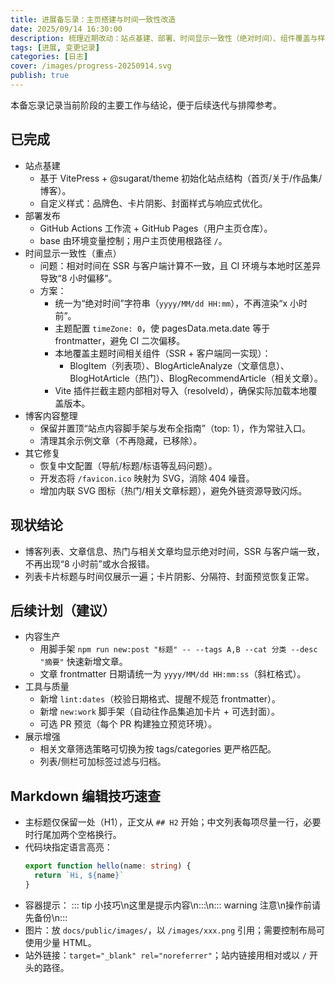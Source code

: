 ```yaml
---
title: 进展备忘录：主页搭建与时间一致性改造
date: 2025/09/14 16:30:00
description: 梳理近期改动：站点基建、部署、时间显示一致性（绝对时间）、组件覆盖与样式修复，并列出后续计划。
tags: [进展, 变更记录]
categories: [日志]
cover: /images/progress-20250914.svg
publish: true
---
```


本备忘录记录当前阶段的主要工作与结论，便于后续迭代与排障参考。

## 已完成

- 站点基建
  - 基于 VitePress + @sugarat/theme 初始化站点结构（首页/关于/作品集/博客）。
  - 自定义样式：品牌色、卡片阴影、封面样式与响应式优化。
- 部署发布
  - GitHub Actions 工作流 + GitHub Pages（用户主页仓库）。
  - base 由环境变量控制；用户主页使用根路径 `/`。
- 时间显示一致性（重点）
  - 问题：相对时间在 SSR 与客户端计算不一致，且 CI 环境与本地时区差异导致“8 小时偏移”。
  - 方案：
    - 统一为“绝对时间”字符串（`yyyy/MM/dd HH:mm`），不再渲染“x 小时前”。
    - 主题配置 `timeZone: 0`，使 pagesData.meta.date 等于 frontmatter，避免 CI 二次偏移。
    - 本地覆盖主题时间相关组件（SSR + 客户端同一实现）：
      - BlogItem（列表项）、BlogArticleAnalyze（文章信息）、BlogHotArticle（热门）、BlogRecommendArticle（相关文章）。
    - Vite 插件拦截主题内部相对导入（resolveId），确保实际加载本地覆盖版本。
- 博客内容整理
  - 保留并置顶“站点内容脚手架与发布全指南”（top: 1），作为常驻入口。
  - 清理其余示例文章（不再隐藏，已移除）。
- 其它修复
  - 恢复中文配置（导航/标题/标语等乱码问题）。
  - 开发态将 `/favicon.ico` 映射为 SVG，消除 404 噪音。
  - 增加内联 SVG 图标（热门/相关文章标题），避免外链资源导致闪烁。

## 现状结论

- 博客列表、文章信息、热门与相关文章均显示绝对时间，SSR 与客户端一致，不再出现“8 小时前”或水合报错。
- 列表卡片标题与时间仅展示一遍；卡片阴影、分隔符、封面预览恢复正常。

## 后续计划（建议）

- 内容生产
  - 用脚手架 `npm run new:post "标题" -- --tags A,B --cat 分类 --desc "摘要"` 快速新增文章。
  - 文章 frontmatter 日期请统一为 `yyyy/MM/dd HH:mm:ss`（斜杠格式）。
- 工具与质量
  - 新增 `lint:dates`（校验日期格式、提醒不规范 frontmatter）。
  - 新增 `new:work` 脚手架（自动往作品集追加卡片 + 可选封面）。
  - 可选 PR 预览（每个 PR 构建独立预览环境）。
- 展示增强
  - 相关文章筛选策略可切换为按 tags/categories 更严格匹配。
  - 列表/侧栏可加标签过滤与归档。

## Markdown 编辑技巧速查

- 主标题仅保留一处（H1），正文从 `## H2` 开始；中文列表每项尽量一行，必要时行尾加两个空格换行。
- 代码块指定语言高亮：
  ```ts
  export function hello(name: string) {
    return `Hi, ${name}`
  }
  ```
- 容器提示：
  ::: tip 小技巧\n这里是提示内容\n:::\n::: warning 注意\n操作前请先备份\n:::
- 图片：放 `docs/public/images/`，以 `/images/xxx.png` 引用；需要控制布局可使用少量 HTML。
- 站外链接：`target="_blank" rel="noreferrer"`；站内链接用相对或以 `/` 开头的路径。

